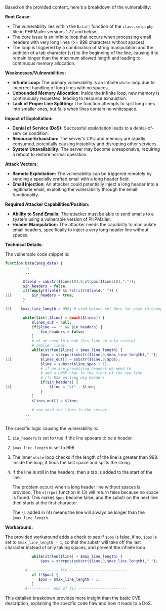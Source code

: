 Based on the provided content, here's a breakdown of the vulnerability:

**Root Cause:**

- The vulnerability lies within the `Data()` function of the `class.smtp.php` file in PHPMailer versions 1.72 and below.
- The core issue is an infinite loop that occurs when processing email headers with very long lines (>= 998 characters without spaces).
- The loop is triggered by a combination of string manipulation and the addition of a tab character (`\t`) to the beginning of the line, causing it to remain longer than the maximum allowed length and leading to continuous memory allocation.

**Weaknesses/Vulnerabilities:**

- **Infinite Loop:** The primary vulnerability is an infinite `while` loop due to incorrect handling of long lines with no spaces.
- **Unbounded Memory Allocation:** Inside the infinite loop, new memory is continuously requested, leading to resource exhaustion.
- **Lack of Proper Line Splitting:** The function attempts to split long lines into smaller ones, but fails when lines contain no whitespace.

**Impact of Exploitation:**

- **Denial of Service (DoS):** Successful exploitation leads to a denial-of-service condition.
- **Resource Exhaustion:** The server's CPU and memory are rapidly consumed, potentially causing instability and disrupting other services.
- **System Unavailability:** The server may become unresponsive, requiring a reboot to restore normal operation.

**Attack Vectors:**

- **Remote Exploitation:** The vulnerability can be triggered remotely by sending a specially crafted email with a long header field.
- **Email Injection:** An attacker could potentially inject a long header into a legitimate email, exploiting the vulnerability through the email functionality.

**Required Attacker Capabilities/Position:**

- **Ability to Send Emails:** The attacker must be able to send emails to a system using a vulnerable version of PHPMailer.
- **Header Manipulation:** The attacker needs the capability to manipulate email headers, specifically to inject a very long header line without spaces.

**Technical Details:**

The vulnerable code snippet is:

```php
function Data($msg_data) {
        ...
        ...

        $field = substr($lines[0],0,strpos($lines[0],":"));
        $in_headers = false;
        if(!empty($field) && !strstr($field," ")) {
(1)         $in_headers = true;
        }

(2)    $max_line_length = 998; # used below; set here for ease in change

        while(list(,$line) = @each($lines)) {
            $lines_out = null;
            if($line == "" && $in_headers) {
                $in_headers = false;
            }
            # ok we need to break this line up into several
            # smaller lines
            while(strlen($line) > $max_line_length) {
                $pos = strrpos(substr($line,0,$max_line_length)," ");
(3)             $lines_out[] = substr($line,0,$pos);
                $line = substr($line,$pos + 1);
                # if we are processing headers we need to
                # add a LWSP-char to the front of the new line
                # rfc 822 on long msg headers
                if($in_headers) {
(4)                 $line = "\t" . $line;
                }
            }
            $lines_out[] = $line;

            # now send the lines to the server
        ...
        ...
```

The specific logic causing the vulnerability is:

1.  `$in_headers` is set to true if the line appears to be a header.
2.  `$max_line_length` is set to 998.
3.  The inner `while` loop checks if the length of the line is greater than 998. Inside the loop, it finds the last space and splits the string.
4.  If the line is still in the headers, then a tab is added to the start of the line.
    
    The problem occurs when a long header line without spaces is provided. The `strrpos` function in (3) will return false because no space is found. This makes `$pos` become false, and the substr on the next line then starts at the first character.
    
    The `\t` added in (4) means the line will always be longer than the `$max_line_length`.

**Workaround:**

The provided workaround adds a check to see if `$pos` is false, if so, `$pos` is set to `$max_line_length - 1`, so that the substr will take off the last character instead of only taking spaces, and prevent the infinite loop.

```php
            while(strlen($line) > $max_line_length) {
                $pos = strrpos(substr($line,0,$max_line_length)," ");

         #-------------- fix --------------------------
            if (!$pos) {
               $pos = $max_line_length - 1;
            }
         #----------  end of fix ----------------------
```

This detailed breakdown provides more insight than the basic CVE description, explaining the specific code flaw and how it leads to a DoS.